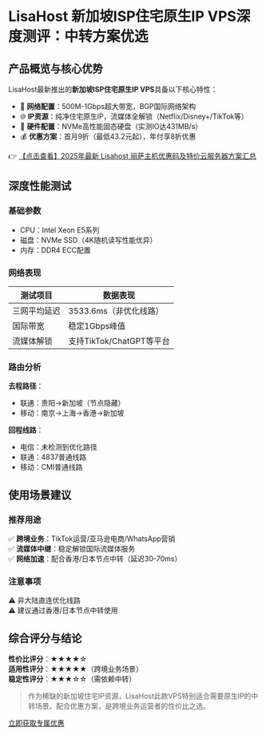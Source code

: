 # LisaHost 新加坡ISP住宅原生IP VPS深度测评：中转方案优选

## 产品概览与核心优势

LisaHost最新推出的**新加坡ISP住宅原生IP VPS**具备以下核心特性：
- 🚀 **网络配置**：500M-1Gbps超大带宽，BGP国际网络架构
- 🌐 **IP资源**：纯净住宅原生IP，流媒体全解锁（Netflix/Disney+/TikTok等）
- 💾 **硬件配置**：NVMe高性能固态硬盘（实测IO达431MB/s）
- 💰 **优惠方案**：首月9折（最低43.2元起），年付享8折优惠

👉 [【点击查看】2025年最新 Lisahost 丽萨主机优惠码及特价云服务器方案汇总](https://bit.ly/lisazhuji)

## 深度性能测试

### 基础参数
- CPU：Intel Xeon E5系列
- 磁盘：NVMe SSD（4K随机读写性能优异）
- 内存：DDR4 ECC配置

### 网络表现
| 测试项目       | 数据表现                 |
|----------------|--------------------------|
| 三网平均延迟   | 3533.6ms（非优化线路）   |
| 国际带宽       | 稳定1Gbps峰值            |
| 流媒体解锁     | 支持TikTok/ChatGPT等平台 |

### 路由分析
**去程路径**：
- 联通：贵阳→新加坡（节点隐藏）
- 移动：南京→上海→香港→新加坡

**回程线路**：
- 电信：未检测到优化路径
- 联通：4837普通线路
- 移动：CMI普通线路

## 使用场景建议

### 推荐用途
✅ **跨境业务**：TikTok运营/亚马逊电商/WhatsApp营销  
✅ **流媒体中继**：稳定解锁国际流媒体服务  
✅ **网络加速**：配合香港/日本节点中转（延迟30-70ms）

### 注意事项
⚠️ 非大陆直连优化线路  
⚠️ 建议通过香港/日本节点中转使用

## 综合评分与结论

**性价比评分**：★★★★☆  
**适用性评分**：★★★★★（跨境业务场景）  
**稳定性评分**：★★★☆☆（需依赖中转）

> 作为稀缺的新加坡住宅IP资源，LisaHost此款VPS特别适合需要原生IP的中转场景。配合优惠方案，是跨境业务运营者的性价比之选。

[立即获取专属优惠](https://bit.ly/lisazhuji)